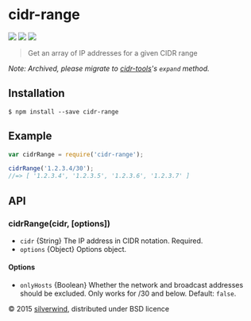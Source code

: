 # cidr-range
[![](https://img.shields.io/npm/v/cidr-range.svg?style=flat)](https://www.npmjs.org/package/cidr-range) [![](https://img.shields.io/npm/dm/cidr-range.svg)](https://www.npmjs.org/package/cidr-range) [![](https://api.travis-ci.org/silverwind/cidr-range.svg?style=flat)](https://travis-ci.org/silverwind/cidr-range)
> Get an array of IP addresses for a given CIDR range

*Note: Archived, please migrate to [cidr-tools](https://github.com/silverwind/cidr-tools)'s `expand` method.*

## Installation
```
$ npm install --save cidr-range
```

## Example
```js
var cidrRange = require('cidr-range');

cidrRange('1.2.3.4/30');
//=> [ '1.2.3.4', '1.2.3.5', '1.2.3.6', '1.2.3.7' ]
```

## API
### cidrRange(cidr, [options])
- `cidr` {String} The IP address in CIDR notation. Required.
- `options` {Object} Options object.

#### Options
- `onlyHosts` {Boolean} Whether the network and broadcast addresses should be excluded. Only works for /30 and below. Default: `false`.

© 2015 [silverwind](https://github.com/silverwind), distributed under BSD licence
